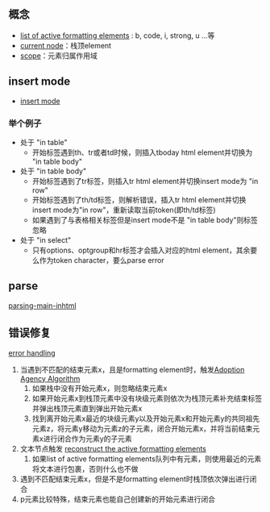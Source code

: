 ## 概念

* [list of active formatting elements](https://html.spec.whatwg.org/multipage/parsing.html#formatting) : b, code, i, strong, u ...等
* [current node](https://html.spec.whatwg.org/multipage/parsing.html#current-node)：栈顶element
* [scope](https://html.spec.whatwg.org/multipage/parsing.html#has-an-element-in-scope)：元素归属作用域

## insert mode

* [insert mode](https://html.spec.whatwg.org/multipage/parsing.html#insertion-mode)

### 举个例子

* 处于 "in table"
  * 开始标签遇到th、tr或者td时候，则插入tboday html element并切换为 "in table body"
* 处于 "in table body"
  * 开始标签遇到了tr标签，则插入tr html element并切换insert mode为 "in row"
  * 开始标签遇到了th/td标签，则解析错误，插入tr html element并切换insert mode为"in row"，重新读取当前token(即th/td标签)
  * 如果遇到了与表格相关标签但是insert mode不是 "in table body"则标签忽略
* 处于 "in select"
  * 只有options、optgroup和hr标签才会插入对应的html element，其余要么作为token character，要么parse error

## parse

[parsing-main-inhtml](https://html.spec.whatwg.org/multipage/parsing.html#parsing-main-inhtml)

## 错误修复

[error handling](https://html.spec.whatwg.org/multipage/parsing.html#an-introduction-to-error-handling-and-strange-cases-in-the-parser)

1. 当遇到不匹配的结束元素x，且是formatting element时，触发[Adoption Agency Algorithm](https://html.spec.whatwg.org/multipage/parsing.html#adoptionAgency)
   1. 如果栈中没有开始元素x，则忽略结束元素x
   2. 如果开始元素x到栈顶元素中没有块级元素则依次为栈顶元素补充结束标签并弹出栈顶元素直到弹出开始元素x
   3. 找到离开始元素x最近的块级元素y以及开始元素x和开始元素y的共同祖先元素z，将元素y移动为元素z的子元素，闭合开始元素x，并将当前结束元素x进行闭合作为元素y的子元素
2. 文本节点触发 [reconstruct the active formatting elements](https://html.spec.whatwg.org/multipage/parsing.html#reconstruct-the-active-formatting-elements)
   1. 如果list of active formatting elements队列中有元素，则使用最近的元素将文本进行包裹，否则什么也不做
3. 遇到不匹配结束元素x，但是不是formatting element时栈顶依次弹出进行闭合
4. p元素比较特殊，结束元素也能自己创建新的开始元素进行闭合
